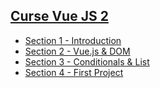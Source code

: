 ## [Curse Vue JS 2](https://www.udemy.com/vue-js-completo)

* [Section 1 - Introduction](https://github.com/robsonoduarte/learn-vue/tree/master/vuejs-2-curse/section-01-introduction) 
* [Section 2 - Vue.js & DOM](https://github.com/robsonoduarte/learn-vue/tree/master/vuejs-2-curse/section-02-vuejs-dom)
* [Section 3 - Conditionals & List](https://github.com/robsonoduarte/learn-vue/tree/master/vuejs-2-curse/section-03-conditionals-list)
* [Section 4 - First Project](https://github.com/robsonoduarte/learn-vue/tree/master/vuejs-2-curse/section-04-first-project)


